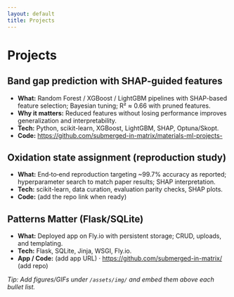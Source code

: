 ```yaml
---
layout: default
title: Projects
---
```



# Projects


## Band gap prediction with SHAP-guided features
- **What:** Random Forest / XGBoost / LightGBM pipelines with SHAP-based feature selection; Bayesian tuning; R² ≈ 0.66 with pruned features.
- **Why it matters:** Reduced features without losing performance improves generalization and interpretability.
- **Tech:** Python, scikit-learn, XGBoost, LightGBM, SHAP, Optuna/Skopt.
- **Code:** https://github.com/submerged-in-matrix/materials-ml-projects-


## Oxidation state assignment (reproduction study)
- **What:** End‑to‑end reproduction targeting ~99.7% accuracy as reported; hyperparameter search to match paper results; SHAP interpretation.
- **Tech:** scikit-learn, data curation, evaluation parity checks, SHAP plots.
- **Code:** (add the repo link when ready)


## Patterns Matter (Flask/SQLite)
- **What:** Deployed app on Fly.io with persistent storage; CRUD, uploads, and templating.
- **Tech:** Flask, SQLite, Jinja, WSGI, Fly.io.
- **App / Code:** (add app URL) · https://github.com/submerged-in-matrix/ (add repo)


*Tip: Add figures/GIFs under `/assets/img/` and embed them above each bullet list.*
